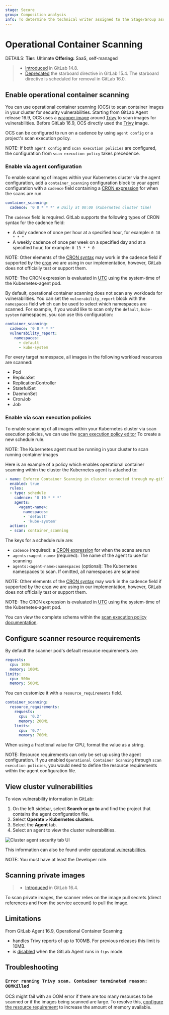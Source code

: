 ```yaml
---
stage: Secure
group: Composition analysis
info: To determine the technical writer assigned to the Stage/Group associated with this page, see https://handbook.gitlab.com/handbook/product/ux/technical-writing/#assignments
---
```


# Operational Container Scanning

DETAILS:
**Tier:** Ultimate
**Offering:** SaaS, self-managed

> - [Introduced](https://gitlab.com/groups/gitlab-org/-/epics/6346) in GitLab 14.8.
> - [Deprecated](https://gitlab.com/gitlab-org/gitlab/-/issues/368828) the starboard directive in GitLab 15.4. The starboard directive is scheduled for removal in GitLab 16.0.

## Enable operational container scanning

You can use operational container scanning (OCS) to scan container images in your cluster for security vulnerabilities.
Starting from GitLab Agent release 16.9, OCS uses a [wrapper image](https://gitlab.com/gitlab-org/security-products/analyzers/trivy-k8s-wrapper) around [Trivy](https://github.com/aquasecurity/trivy) to scan images for vulnerabilities.
Before GitLab 16.9, OCS directly used the [Trivy](https://github.com/aquasecurity/trivy) image.

OCS can be configured to run on a cadence by using `agent config` or a project's scan execution policy.

NOTE:
If both `agent config` and `scan execution policies` are configured, the configuration from `scan execution policy` takes precedence.

### Enable via agent configuration

To enable scanning of images within your Kubernetes cluster via the agent configuration, add a `container_scanning` configuration block to your agent
configuration with a `cadence` field containing a [CRON expression](https://en.wikipedia.org/wiki/Cron) for when the scans are run.

```yaml
container_scanning:
  cadence: '0 0 * * *' # Daily at 00:00 (Kubernetes cluster time)
```

The `cadence` field is required. GitLab supports the following types of CRON syntax for the cadence field:

- A daily cadence of once per hour at a specified hour, for example: `0 18 * * *`
- A weekly cadence of once per week on a specified day and at a specified hour, for example: `0 13 * * 0`

NOTE:
Other elements of the [CRON syntax](https://docs.oracle.com/cd/E12058_01/doc/doc.1014/e12030/cron_expressions.htm) may work in the cadence field if supported by the [cron](https://github.com/robfig/cron) we are using in our implementation, however, GitLab does not officially test or support them.

NOTE:
The CRON expression is evaluated in [UTC](https://www.timeanddate.com/worldclock/timezone/utc) using the system-time of the Kubernetes-agent pod.

By default, operational container scanning does not scan any workloads for vulnerabilities.
You can set the `vulnerability_report` block with the `namespaces`
field which can be used to select which namespaces are scanned. For example,
if you would like to scan only the `default`, `kube-system` namespaces, you can use this configuration:

```yaml
container_scanning:
  cadence: '0 0 * * *'
  vulnerability_report:
    namespaces:
      - default
      - kube-system
```

For every target namespace, all images in the following workload resources are scanned:

- Pod
- ReplicaSet
- ReplicationController
- StatefulSet
- DaemonSet
- CronJob
- Job

### Enable via scan execution policies

To enable scanning of all images within your Kubernetes cluster via scan execution policies, we can use the
[scan execution policy editor](../../application_security/policies/scan-execution-policies.md#scan-execution-policy-editor)
To create a new schedule rule.

NOTE:
The Kubernetes agent must be running in your cluster to scan running container images

Here is an example of a policy which enables operational container scanning within the cluster the Kubernetes agent is attached to:

```yaml
- name: Enforce Container Scanning in cluster connected through my-gitlab-agent for default and kube-system namespaces
  enabled: true
  rules:
  - type: schedule
    cadence: '0 10 * * *'
    agents:
      <agent-name>:
        namespaces:
        - 'default'
        - 'kube-system'
  actions:
  - scan: container_scanning
```

The keys for a schedule rule are:

- `cadence` (required): a [CRON expression](https://docs.oracle.com/cd/E12058_01/doc/doc.1014/e12030/cron_expressions.htm) for when the scans are run
- `agents:<agent-name>` (required): The name of the agent to use for scanning
- `agents:<agent-name>:namespaces` (optional): The Kubernetes namespaces to scan. If omitted, all namespaces are scanned

NOTE:
Other elements of the [CRON syntax](https://docs.oracle.com/cd/E12058_01/doc/doc.1014/e12030/cron_expressions.htm) may work in the cadence field if supported by the [cron](https://github.com/robfig/cron) we are using in our implementation, however, GitLab does not officially test or support them.

NOTE:
The CRON expression is evaluated in [UTC](https://www.timeanddate.com/worldclock/timezone/utc) using the system-time of the Kubernetes-agent pod.

You can view the complete schema within the [scan execution policy documentation](../../application_security/policies/scan-execution-policies.md#scan-execution-policies-schema).

## Configure scanner resource requirements

By default the scanner pod's default resource requirements are:

```yaml
requests:
  cpu: 100m
  memory: 100Mi
limits:
  cpu: 500m
  memory: 500Mi
```

You can customize it with a `resource_requirements` field.

```yaml
container_scanning:
  resource_requirements:
    requests:
      cpu: '0.2'
      memory: 200Mi
    limits:
      cpu: '0.7'
      memory: 700Mi
```

When using a fractional value for CPU, format the value as a string.

NOTE:
Resource requirements can only be set up using the agent configuration. If you enabled `Operational Container Scanning` through `scan execution policies`, you would need to define the resource requirements within the agent configuration file.

## View cluster vulnerabilities

To view vulnerability information in GitLab:

1. On the left sidebar, select **Search or go to** and find the project that contains the agent configuration file.
1. Select **Operate > Kubernetes clusters**.
1. Select the **Agent** tab.
1. Select an agent to view the cluster vulnerabilities.

![Cluster agent security tab UI](../img/cluster_agent_security_tab_v14_8.png)

This information can also be found under [operational vulnerabilities](../../../user/application_security/vulnerability_report/index.md#operational-vulnerabilities).

NOTE:
You must have at least the Developer role.

## Scanning private images

> - [Introduced](https://gitlab.com/gitlab-org/gitlab/-/issues/415451) in GitLab 16.4.

To scan private images, the scanner relies on the image pull secrets (direct references and from the service account) to pull the image.

## Limitations

From GitLab Agent 16.9, Operational Container Scanning:

- handles Trivy reports of up to 100MB. For previous releases this limit is 10MB.
- is [disabled](../../../development/fips_compliance.md#unsupported-features-in-fips-mode) when the GitLab Agent runs in `fips` mode.

## Troubleshooting

### `Error running Trivy scan. Container terminated reason: OOMKilled`

OCS might fail with an OOM error if there are too many resources to be scanned or if the images being scanned are large.
To resolve this, [configure the resource requirement](#configure-scanner-resource-requirements) to increase the amount of memory available.
